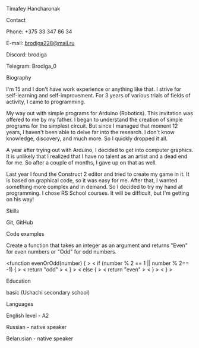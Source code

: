 Timafey Hancharonak


Contact 

Phone: +375 33 347 86 34

E-mail: brodiga228@mail.ru

Discord: brodiga

Telegram: Brodiga_0



Biography

I'm 15 and I don't have work experience or anything like that. I strive for self-learning and self-improvement. For 3 years of various trials of fields of activity, I came to programming.

My way out with simple programs for Arduino (Robotics). This invitation was offered to me by my father. I began to understand the creation of simple programs for the simplest circuit. But since I managed that moment 12 years, I haven't been able to delve far into the research. I don't know knowledge, discovery, and much more. So I quickly dropped it all.

A year after trying out with Arduino, I decided to get into computer graphics. It is unlikely that I realized that I have no talent as an artist and a dead end for me. So after a couple of months, I gave up on that as well.

Last year I found the Construct 2 editor and tried to create my game in it. It is based on graphical code, so it was easy for me. After that, I wanted something more complex and in demand. So I decided to try my hand at programming. I chose RS School courses. It will be difficult, but I'm getting on his way!



Skills

Git, GitHub



Code examples

Create a function that takes an integer as an argument and returns "Even" for even numbers or "Odd" for odd numbers.

<function evenOrOdd(number) { >
<   if (number % 2 == 1 || number % 2== -1) { >
<     return "odd" >
<   } >
<   else { >
<    return "even" >
<   } >
< } >



Education

basic (Ushachi secondary school)



Languages

English level - A2

Russian - native speaker

Belarusian - native speaker
